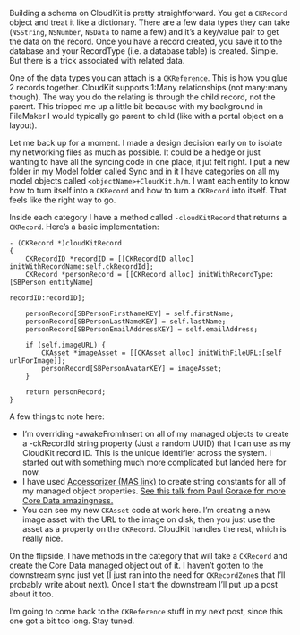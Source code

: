 Building a schema on CloudKit is pretty straightforward. You get a `CKRecord` object and treat it like a dictionary. There are a few data types they can take (`NSString`, `NSNumber`, `NSData` to name a few) and it’s a key/value pair to get the data on the record. Once you have a record created, you save it to the database and your RecordType (i.e. a database table) is created. Simple. But there is a trick associated with related data.

One of the data types you can attach is a `CKReference`. This is how you glue 2 records together. CloudKit supports 1:Many relationships (not many:many though). The way you do the relating is through the child record, not the parent. This tripped me up a little bit because with my background in FileMaker I would typically go parent to child (like with a portal object on a layout).

Let me back up for a moment. I made a design decision early on to isolate my networking files as much as possible. It could be a hedge or just wanting to have all the syncing code in one place, it jut felt right. I put a new folder in my Model folder called Sync and in it I have categories on all my model objects called `<objectName>+CloudKit.h/m`. I want each entity to know how to turn itself into a `CKRecord` and how to turn a `CKRecord` into itself. That feels like the right way to go.

Inside each category I have a method called `-cloudKitRecord` that returns a `CKRecord`. Here’s a basic implementation:

```language-objectivec
- (CKRecord *)cloudKitRecord
{
    CKRecordID *recordID = [[CKRecordID alloc] initWithRecordName:self.ckRecordId];
    CKRecord *personRecord = [[CKRecord alloc] initWithRecordType:[SBPerson entityName]
                                                         recordID:recordID];

    personRecord[SBPersonFirstNameKEY] = self.firstName;
    personRecord[SBPersonLastNameKEY] = self.lastName;
    personRecord[SBPersonEmailAddressKEY] = self.emailAddress;

    if (self.imageURL) {
        CKAsset *imageAsset = [[CKAsset alloc] initWithFileURL:[self urlForImage]];
        personRecord[SBPersonAvatarKEY] = imageAsset;
    }

    return personRecord;
}
```

A few things to note here:

* I’m overriding -awakeFromInsert on all of my managed objects to create a -ckRecordId string property (Just a random UUID) that I can use as my CloudKit record ID. This is the unique identifier across the system. I started out with something much more complicated but landed here for now.
* I have used [Accessorizer (MAS link)](https://itunes.apple.com/us/app/accessorizer/id402866670?mt=12) to create string constants for all of my managed object properties. [See this talk from Paul Gorake for more Core Data amazingness.](http://corporationunknown.com/blog/2014/02/16/core-data-potpourri/)
* You can see my new `CKAsset` code at work here. I’m creating a new image asset with the URL to the image on disk, then you just use the asset as a property on the `CKRecord`. CloudKit handles the rest, which is really nice.

On the flipside, I have methods in the category that will take a `CKRecord` and create the Core Data managed object out of it. I haven’t gotten to the downstream sync just yet (I just ran into the need for `CKRecordZone`s that I’ll probably write about next). Once I start the downstream I’ll put up a post about it too.

I’m going to come back to the `CKReference` stuff in my next post, since this one got a bit too long. Stay tuned.
